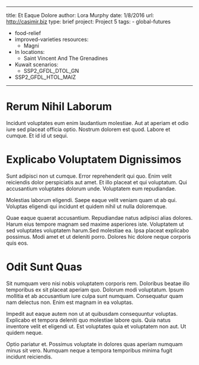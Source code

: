 ---
  title: Et Eaque Dolore
  author: Lora Murphy
  date: 1/8/2016
  url: http://casimir.biz
  type: brief
  project: Project 5
  tags:
    - global-futures
  - food-relief
  - improved-varieties
  resources:
    - Magni
  - In
  locations:
    - Saint Vincent And The Grenadines
  - Kuwait
  scenarios:
    - SSP2_GFDL_DTOL_GN
  - SSP2_GFDL_HTOL_MAIZ
  ---
  # Rerum Nihil Laborum
Incidunt voluptates eum enim laudantium molestiae. Aut at aperiam et odio iure sed placeat officia optio. Nostrum dolorem est quod. Labore et cumque. Et id id ut sequi.

# Explicabo Voluptatem Dignissimos
Sunt adipisci non ut cumque. Error reprehenderit qui quo. Enim velit reiciendis dolor perspiciatis aut amet. Et illo placeat et qui voluptatum. Qui accusantium voluptates dolorum unde. Voluptatem eum repudiandae.
 Molestias laborum eligendi. Saepe eaque velit veniam quam ut ab qui. Voluptas eligendi qui incidunt et quidem nihil ut nulla doloremque.
 Quae eaque quaerat accusantium. Repudiandae natus adipisci alias dolores. Harum eius tempore magnam sed maxime asperiores iste. Voluptatem ut sed voluptates voluptatem harum.Sed molestiae ea. Ipsa placeat explicabo possimus. Modi amet et ut deleniti porro. Dolores hic dolore neque corporis quis eos.

# Odit Sunt Quas
Sit numquam vero nisi nobis voluptatem corporis rem. Doloribus beatae illo temporibus ex sit placeat aperiam quo. Dolorum modi voluptatum. Ipsum mollitia et ab accusantium iure culpa sunt numquam. Consequatur quam nam delectus non. Enim est magnam in ea voluptas.
 Impedit aut eaque autem non ut at quibusdam consequuntur voluptas. Explicabo et tempora deleniti quo molestiae labore quis. Quia natus inventore velit et eligendi ut. Est voluptates quia et voluptatem non aut. Ut quidem neque.
 Optio pariatur et. Possimus voluptate in dolores quas aperiam numquam minus sit vero. Numquam neque a tempora temporibus minima fugit incidunt reiciendis.
